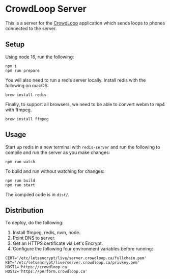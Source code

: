# CrowdLoop Server

This is a server for the [CrowdLoop](https://github.com/gzinck/crowdloop) application
which sends loops to phones connected to the server.

## Setup

Using node 16, run the following:

```
npm i
npm run prepare
```

You will also need to run a redis server locally. Install redis with the following on macOS:

```
brew install redis
```

Finally, to support all browsers, we need to be able to convert webm to mp4 with ffmpeg.

```
brew install ffmpeg
```

## Usage

Start up redis in a new terminal with `redis-server` and run the following to
compile and run the server as you make changes:

```
npm run watch
```

To build and run without watching for changes:

```
npm run build
npm run start
```

The compiled code is in `dist/`.

## Distribution

To deploy, do the following:

1. Install ffmpeg, redis, nvm, node.
2. Point DNS to server.
3. Get an HTTPS certificate via Let's Encrypt.
4. Configure the following four environment variables before running:
```
CERT='/etc/letsencrypt/live/server.crowdloop.ca/fullchain.pem'
KEY='/etc/letsencrypt/live/server.crowdloop.ca/privkey.pem'
HOST1='https://crowdloop.ca'
HOST2='https://perform.crowdloop.ca'
```


